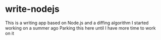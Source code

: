 write-nodejs
============

This is a writing app based on Node.js and a diffing algorithm I started working on a summer ago
Parking this here until I have more time to work on it

